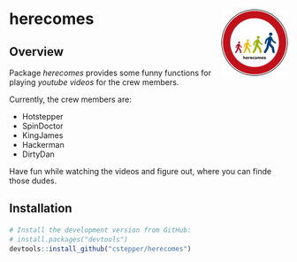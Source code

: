 
<!-- README.md is generated from README.Rmd. Please edit that file -->
herecomes <img src="man/figures/herecomes_logo.png" align="right" />
====================================================================

Overview
--------

Package *herecomes* provides some funny functions for playing *youtube videos* for the crew members.

Currently, the crew members are:

-   Hotstepper
-   SpinDoctor
-   KingJames
-   Hackerman
-   DirtyDan

Have fun while watching the videos and figure out, where you can finde those dudes.

Installation
------------

``` r
# Install the development version from GitHub:
# install.packages("devtools")
devtools::install_github("cstepper/herecomes")
```
